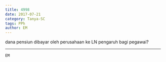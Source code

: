 ```yaml
---
title: 4998
date: 2017-07-21
category: Tanya-SC
tags: PPh
author: EM
---
```


dana pensiun dibayar oleh perusahaan ke LN pengaruh bagi pegawai?

---



`EM`
